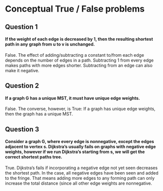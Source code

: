# Conceptual True / False problems

## Question 1
#### If the weight of each edge is decreased by 1, then the resulting shortest path in any graph from u to v is unchanged. 

False. 
The effect of adding/subtracting a constant to/from each edge depends on the number of edges in a path. Subtracting 1 from every edge makes paths 
with more edges shorter. Subtracting from an edge can also make it negative. 

## Question 2
#### If a graph G has a unique MST, it must have unique edge weights. 

False. 
The converse, however, is True: If a graph has unique edge weights, then the graph has a unique MST.

## Question 3
#### Consider a graph G, where every edge is nonnegative, except the edges adjacent to vertex s. Dijkstra’s usually fails on graphs with negative edge weights, however if we run Dijkstra’s starting from s, we will get the correct shortest paths tree. 

True. 
Dijkstra’s fails if incorporating a negative edge not yet seen decreases the shortest path. In the case, all negative edges have been seen and added to the fringe. 
That means adding more edges to any forming path can only increase the total distance (since all other edge weights are nonnegative.

